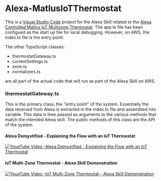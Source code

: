 ﻿# Alexa-MatlusIoTThermostat
This is a [Visual Studio Code](https://code.visualstudio.com/) project for the Alexa Skill related to the [Alexa Controlled Matlus IoT Multizone Thermostat](https://github.com/matlus/MultizoneThermostat).
The app.ts file has been configued as the start up file for local debugging. However, on AWS, the index.ts file is the entry point.

The other TypeScript classes:
* thermostatGateway.ts
* currentSettings.ts
* zone.ts
* normalizers.ts

are all part of the actual code that will run as part of the Alexa Skill on AWS.

### thermostatGateway.ts
This is the primary class, the "entry point" of the system. Essentially the data received from Alexa is extracted in the index.ts file and assembled into variable. This data is then passed as arguments to the various methods that match the intended Alexa skill. The public methods of this class are the API of the system.

#### Alexa Demystified - Explaining the Flow with an IoT Thermostat
[![YoueTube Video -Alexa Demystified - Explaining the Flow with an IoT Thermostat](http://img.youtube.com/vi/rwVX2BN2n0I/0.jpg)](http://www.youtube.com/watch?v=rwVX2BN2n0I)

#### IoT Multi-Zone Thermostat - Alexa Skill Demonstration
[![YoueTube Video -IoT Multi-Zone Thermostat - Alexa Skill Demonstration](http://img.youtube.com/vi/ITUisKjxcCc/0.jpg)](http://www.youtube.com/watch?v=ITUisKjxcCc)


